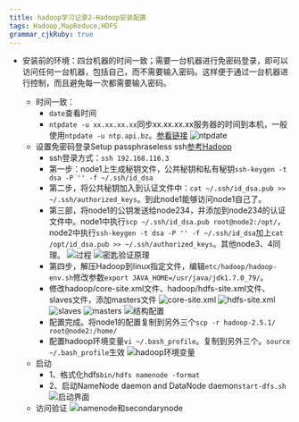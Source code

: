 ```yaml
---
title: hadoop学习记录2-Hadoop安装配置
tags: Hadoop,MapReduce,HDFS
grammar_cjkRuby: true
---
```


* 安装前的环境：四台机器的时间一致；需要一台机器进行免密码登录，即可以访问任何一台机器，包括自己，而不需要输入密码。这样便于通过一台机器进行控制，而且避免每一次都需要输入密码。
	* 时间一致：
		* `date`查看时间
		* `ntpdate -u xx.xx.xx.xx`同步xx.xx.xx.xx服务器的时间到本机，一般使用`ntpdate -u ntp.api.bz`。[参看链接][1]
		![ntpdate][2]
	* 设置免密码登录Setup passphraseless ssh[参考Hadoop][3]
		* ssh登录方式：`ssh 192.168.116.3`
		* 第一步：node1上生成秘钥文件，公共秘钥和私有秘钥`ssh-keygen -t dsa -P '' -f ~/.ssh/id_dsa`
		* 第二步，将公共秘钥加入到认证文件中：`cat ~/.ssh/id_dsa.pub >> ~/.ssh/authorized_keys`。到此node1能够访问node1自己了。
		* 第三部，将node1的公钥发送给node234，并添加到node234的认证文件中。node1中执行`scp ~/.ssh/id_dsa.pub root@node2:/opt/`，node2中执行`ssh-keygen -t dsa -P '' -f ~/.ssh/id_dsa`加上`cat /opt/id_dsa.pub >> ~/.ssh/authorized_keys`。其他node3、4同理。
		![过程][4]
		![密匙验证原理][5]
		* 第四步，解压Hadoop到linux指定文件，编辑`etc/hadoop/hadoop-env.sh`修改参数`export JAVA_HOME=/usr/java/jdk1.7.0_79/`。
		* 修改hadoop/core-site.xml文件、hadoop/hdfs-site.xml文件、slaves文件，添加masters文件
		![core-site.xml][6]
		![hdfs-site.xml][7]
		![slaves][8]
		![masters][9]
		![结构配置][10]
		* 配置完成。将node1的配置复制到另外三个`scp -r hadoop-2.5.1/ root@node2:/home/`
		* 配置hadoop环境变量`vi ~/.bash_profile`。复制到另外三个。`source ~/.bash_profile`生效
		![hadoop环境变量][11]
	* 启动
		* 1、格式化hdfs`bin/hdfs namenode -format`
		* 2、启动NameNode daemon and DataNode daemon`start-dfs.sh`
		![启动界面][12]
	* 访问验证
	![namenode和secondarynode][13]


  [1]: https://www.linuxprobe.com/linux-time-synchronization.html
  [2]: http://osiy4s0ad.bkt.clouddn.com/soundblog/1522656807914.jpg
  [3]: http://hadoop.apache.org/docs/r2.5.2/hadoop-project-dist/hadoop-common/SingleCluster.html
  [4]: http://osiy4s0ad.bkt.clouddn.com/soundblog/1522657594965.jpg
  [5]: http://osiy4s0ad.bkt.clouddn.com/soundblog/1522658748946.jpg
  [6]: http://osiy4s0ad.bkt.clouddn.com/soundblog/1522661067782.jpg
  [7]: http://osiy4s0ad.bkt.clouddn.com/soundblog/1522661428174.jpg
  [8]: http://osiy4s0ad.bkt.clouddn.com/soundblog/1522662021254.jpg
  [9]: http://osiy4s0ad.bkt.clouddn.com/soundblog/1522662109542.jpg
  [10]: http://osiy4s0ad.bkt.clouddn.com/soundblog/1522661793031.jpg
  [11]: http://osiy4s0ad.bkt.clouddn.com/soundblog/1522662805110.jpg
  [12]: http://osiy4s0ad.bkt.clouddn.com/soundblog/1522663594531.jpg
  [13]: http://osiy4s0ad.bkt.clouddn.com/soundblog/1522664133432.jpg
